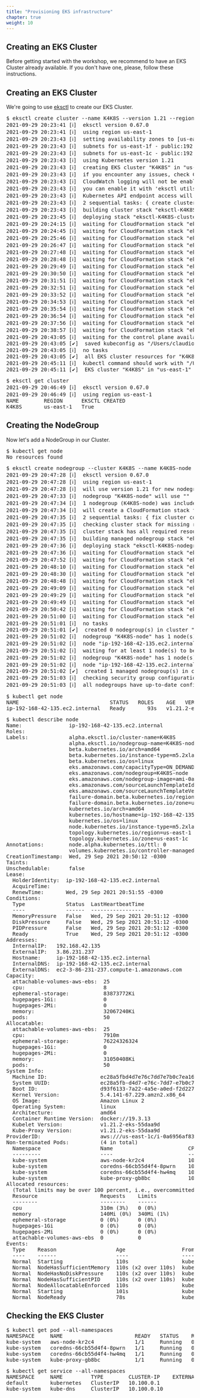 ```yaml
---
title: "Provisioning EKS infrastructure"
chapter: true
weight: 10
---
```


## Creating an EKS Cluster
Before getting started with the workshop, we recommend to have an EKS Cluster already available. If you don't have one, please, follow these instructions.

## Creating an EKS Cluster
We're going to use [eksctl](https://eksctl.io/) to create our EKS Cluster.

<pre>
$ eksctl create cluster --name K4K8S --version 1.21 --region us-east-1 --without-nodegroup
2021-09-29 20:23:41 [ℹ]  eksctl version 0.67.0
2021-09-29 20:23:41 [ℹ]  using region us-east-1
2021-09-29 20:23:43 [ℹ]  setting availability zones to [us-east-1f us-east-1c]
2021-09-29 20:23:43 [ℹ]  subnets for us-east-1f - public:192.168.0.0/19 private:192.168.64.0/19
2021-09-29 20:23:43 [ℹ]  subnets for us-east-1c - public:192.168.32.0/19 private:192.168.96.0/19
2021-09-29 20:23:43 [ℹ]  using Kubernetes version 1.21
2021-09-29 20:23:43 [ℹ]  creating EKS cluster "K4K8S" in "us-east-1" region with 
2021-09-29 20:23:43 [ℹ]  if you encounter any issues, check CloudFormation console or try 'eksctl utils describe-stacks --region=us-east-1 --cluster=K4K8S'
2021-09-29 20:23:43 [ℹ]  CloudWatch logging will not be enabled for cluster "K4K8S" in "us-east-1"
2021-09-29 20:23:43 [ℹ]  you can enable it with 'eksctl utils update-cluster-logging --enable-types={SPECIFY-YOUR-LOG-TYPES-HERE (e.g. all)} --region=us-east-1 --cluster=K4K8S'
2021-09-29 20:23:43 [ℹ]  Kubernetes API endpoint access will use default of {publicAccess=true, privateAccess=false} for cluster "K4K8S" in "us-east-1"
2021-09-29 20:23:43 [ℹ]  2 sequential tasks: { create cluster control plane "K4K8S", 2 sequential sub-tasks: { wait for control plane to become ready, 1 task: { create addons } } }
2021-09-29 20:23:43 [ℹ]  building cluster stack "eksctl-K4K8S-cluster"
2021-09-29 20:23:45 [ℹ]  deploying stack "eksctl-K4K8S-cluster"
2021-09-29 20:24:15 [ℹ]  waiting for CloudFormation stack "eksctl-K4K8S-cluster"
2021-09-29 20:24:45 [ℹ]  waiting for CloudFormation stack "eksctl-K4K8S-cluster"
2021-09-29 20:25:46 [ℹ]  waiting for CloudFormation stack "eksctl-K4K8S-cluster"
2021-09-29 20:26:47 [ℹ]  waiting for CloudFormation stack "eksctl-K4K8S-cluster"
2021-09-29 20:27:48 [ℹ]  waiting for CloudFormation stack "eksctl-K4K8S-cluster"
2021-09-29 20:28:48 [ℹ]  waiting for CloudFormation stack "eksctl-K4K8S-cluster"
2021-09-29 20:29:49 [ℹ]  waiting for CloudFormation stack "eksctl-K4K8S-cluster"
2021-09-29 20:30:50 [ℹ]  waiting for CloudFormation stack "eksctl-K4K8S-cluster"
2021-09-29 20:31:51 [ℹ]  waiting for CloudFormation stack "eksctl-K4K8S-cluster"
2021-09-29 20:32:51 [ℹ]  waiting for CloudFormation stack "eksctl-K4K8S-cluster"
2021-09-29 20:33:52 [ℹ]  waiting for CloudFormation stack "eksctl-K4K8S-cluster"
2021-09-29 20:34:53 [ℹ]  waiting for CloudFormation stack "eksctl-K4K8S-cluster"
2021-09-29 20:35:54 [ℹ]  waiting for CloudFormation stack "eksctl-K4K8S-cluster"
2021-09-29 20:36:54 [ℹ]  waiting for CloudFormation stack "eksctl-K4K8S-cluster"
2021-09-29 20:37:56 [ℹ]  waiting for CloudFormation stack "eksctl-K4K8S-cluster"
2021-09-29 20:38:57 [ℹ]  waiting for CloudFormation stack "eksctl-K4K8S-cluster"
2021-09-29 20:43:05 [ℹ]  waiting for the control plane availability...
2021-09-29 20:43:05 [✔]  saved kubeconfig as "/Users/claudio/.kube/config"
2021-09-29 20:43:05 [ℹ]  no tasks
2021-09-29 20:43:05 [✔]  all EKS cluster resources for "K4K8S" have been created
2021-09-29 20:45:11 [ℹ]  kubectl command should work with "/Users/claudio/.kube/config", try 'kubectl get nodes'
2021-09-29 20:45:11 [✔]  EKS cluster "K4K8S" in "us-east-1" region is ready
</pre>

<pre>
$ eksctl get cluster
2021-09-29 20:46:49 [ℹ]  eksctl version 0.67.0
2021-09-29 20:46:49 [ℹ]  using region us-east-1
NAME		REGION		EKSCTL CREATED
K4K8S		us-east-1	True
</pre>

## Creating the NodeGroup
Now let's add a NodeGroup in our Cluster.

<pre>
$ kubectl get node
No resources found
</pre>

<pre>
$ eksctl create nodegroup --cluster K4K8S --name K4K8S-node --region us-east-1 --node-type m5.2xlarge --nodes 1 --max-pods-per-node 50
2021-09-29 20:47:28 [ℹ]  eksctl version 0.67.0
2021-09-29 20:47:28 [ℹ]  using region us-east-1
2021-09-29 20:47:28 [ℹ]  will use version 1.21 for new nodegroup(s) based on control plane version
2021-09-29 20:47:33 [ℹ]  nodegroup "K4K8S-node" will use "" [AmazonLinux2/1.21]
2021-09-29 20:47:34 [ℹ]  1 nodegroup (K4K8S-node) was included (based on the include/exclude rules)
2021-09-29 20:47:34 [ℹ]  will create a CloudFormation stack for each of 1 managed nodegroups in cluster "K4K8S"
2021-09-29 20:47:35 [ℹ]  2 sequential tasks: { fix cluster compatibility, 1 task: { 1 task: { create managed nodegroup "K4K8S-node" } } }
2021-09-29 20:47:35 [ℹ]  checking cluster stack for missing resources
2021-09-29 20:47:35 [ℹ]  cluster stack has all required resources
2021-09-29 20:47:35 [ℹ]  building managed nodegroup stack "eksctl-K4K8S-nodegroup-K4K8S-node"
2021-09-29 20:47:36 [ℹ]  deploying stack "eksctl-K4K8S-nodegroup-K4K8S-node"
2021-09-29 20:47:36 [ℹ]  waiting for CloudFormation stack "eksctl-K4K8S-nodegroup-K4K8S-node"
2021-09-29 20:47:52 [ℹ]  waiting for CloudFormation stack "eksctl-K4K8S-nodegroup-K4K8S-node"
2021-09-29 20:48:10 [ℹ]  waiting for CloudFormation stack "eksctl-K4K8S-nodegroup-K4K8S-node"
2021-09-29 20:48:30 [ℹ]  waiting for CloudFormation stack "eksctl-K4K8S-nodegroup-K4K8S-node"
2021-09-29 20:48:48 [ℹ]  waiting for CloudFormation stack "eksctl-K4K8S-nodegroup-K4K8S-node"
2021-09-29 20:49:09 [ℹ]  waiting for CloudFormation stack "eksctl-K4K8S-nodegroup-K4K8S-node"
2021-09-29 20:49:29 [ℹ]  waiting for CloudFormation stack "eksctl-K4K8S-nodegroup-K4K8S-node"
2021-09-29 20:49:49 [ℹ]  waiting for CloudFormation stack "eksctl-K4K8S-nodegroup-K4K8S-node"
2021-09-29 20:50:42 [ℹ]  waiting for CloudFormation stack "eksctl-K4K8S-nodegroup-K4K8S-node"
2021-09-29 20:51:00 [ℹ]  waiting for CloudFormation stack "eksctl-K4K8S-nodegroup-K4K8S-node"
2021-09-29 20:51:01 [ℹ]  no tasks
2021-09-29 20:51:01 [✔]  created 0 nodegroup(s) in cluster "K4K8S"
2021-09-29 20:51:02 [ℹ]  nodegroup "K4K8S-node" has 1 node(s)
2021-09-29 20:51:02 [ℹ]  node "ip-192-168-42-135.ec2.internal" is ready
2021-09-29 20:51:02 [ℹ]  waiting for at least 1 node(s) to become ready in "K4K8S-node"
2021-09-29 20:51:02 [ℹ]  nodegroup "K4K8S-node" has 1 node(s)
2021-09-29 20:51:02 [ℹ]  node "ip-192-168-42-135.ec2.internal" is ready
2021-09-29 20:51:02 [✔]  created 1 managed nodegroup(s) in cluster "K4K8S"
2021-09-29 20:51:03 [ℹ]  checking security group configuration for all nodegroups
2021-09-29 20:51:03 [ℹ]  all nodegroups have up-to-date configuration
</pre>

<pre>
$ kubectl get node
NAME                             STATUS   ROLES    AGE   VERSION
ip-192-168-42-135.ec2.internal   Ready    <none>   93s   v1.21.2-eks-55daa9d
</pre>

<pre>
$ kubectl describe node
Name:               ip-192-168-42-135.ec2.internal
Roles:              <none>
Labels:             alpha.eksctl.io/cluster-name=K4K8S
                    alpha.eksctl.io/nodegroup-name=K4K8S-node
                    beta.kubernetes.io/arch=amd64
                    beta.kubernetes.io/instance-type=m5.2xlarge
                    beta.kubernetes.io/os=linux
                    eks.amazonaws.com/capacityType=ON_DEMAND
                    eks.amazonaws.com/nodegroup=K4K8S-node
                    eks.amazonaws.com/nodegroup-image=ami-0a99721a12001ebd4
                    eks.amazonaws.com/sourceLaunchTemplateId=lt-068b814fdb07dd19a
                    eks.amazonaws.com/sourceLaunchTemplateVersion=1
                    failure-domain.beta.kubernetes.io/region=us-east-1
                    failure-domain.beta.kubernetes.io/zone=us-east-1c
                    kubernetes.io/arch=amd64
                    kubernetes.io/hostname=ip-192-168-42-135.ec2.internal
                    kubernetes.io/os=linux
                    node.kubernetes.io/instance-type=m5.2xlarge
                    topology.kubernetes.io/region=us-east-1
                    topology.kubernetes.io/zone=us-east-1c
Annotations:        node.alpha.kubernetes.io/ttl: 0
                    volumes.kubernetes.io/controller-managed-attach-detach: true
CreationTimestamp:  Wed, 29 Sep 2021 20:50:12 -0300
Taints:             <none>
Unschedulable:      false
Lease:
  HolderIdentity:  ip-192-168-42-135.ec2.internal
  AcquireTime:     <unset>
  RenewTime:       Wed, 29 Sep 2021 20:51:55 -0300
Conditions:
  Type             Status  LastHeartbeatTime                 LastTransitionTime                Reason                       Message
  ----             ------  -----------------                 ------------------                ------                       -------
  MemoryPressure   False   Wed, 29 Sep 2021 20:51:12 -0300   Wed, 29 Sep 2021 20:50:10 -0300   KubeletHasSufficientMemory   kubelet has sufficient memory available
  DiskPressure     False   Wed, 29 Sep 2021 20:51:12 -0300   Wed, 29 Sep 2021 20:50:10 -0300   KubeletHasNoDiskPressure     kubelet has no disk pressure
  PIDPressure      False   Wed, 29 Sep 2021 20:51:12 -0300   Wed, 29 Sep 2021 20:50:10 -0300   KubeletHasSufficientPID      kubelet has sufficient PID available
  Ready            True    Wed, 29 Sep 2021 20:51:12 -0300   Wed, 29 Sep 2021 20:50:42 -0300   KubeletReady                 kubelet is posting ready status
Addresses:
  InternalIP:   192.168.42.135
  ExternalIP:   3.86.231.237
  Hostname:     ip-192-168-42-135.ec2.internal
  InternalDNS:  ip-192-168-42-135.ec2.internal
  ExternalDNS:  ec2-3-86-231-237.compute-1.amazonaws.com
Capacity:
  attachable-volumes-aws-ebs:  25
  cpu:                         8
  ephemeral-storage:           83873772Ki
  hugepages-1Gi:               0
  hugepages-2Mi:               0
  memory:                      32067240Ki
  pods:                        50
Allocatable:
  attachable-volumes-aws-ebs:  25
  cpu:                         7910m
  ephemeral-storage:           76224326324
  hugepages-1Gi:               0
  hugepages-2Mi:               0
  memory:                      31050408Ki
  pods:                        50
System Info:
  Machine ID:                 ec28a5fbd4d7e76c7dd7e7b0c7ea1697
  System UUID:                ec28a5fb-d4d7-e76c-7dd7-e7b0c7ea1697
  Boot ID:                    d93f6133-7a22-4a5e-a0ed-f2d2275ec303
  Kernel Version:             5.4.141-67.229.amzn2.x86_64
  OS Image:                   Amazon Linux 2
  Operating System:           linux
  Architecture:               amd64
  Container Runtime Version:  docker://19.3.13
  Kubelet Version:            v1.21.2-eks-55daa9d
  Kube-Proxy Version:         v1.21.2-eks-55daa9d
ProviderID:                   aws:///us-east-1c/i-0a6956af83a16d483
Non-terminated Pods:          (4 in total)
  Namespace                   Name                        CPU Requests  CPU Limits  Memory Requests  Memory Limits  Age
  ---------                   ----                        ------------  ----------  ---------------  -------------  ---
  kube-system                 aws-node-kr2c4              10m (0%)      0 (0%)      0 (0%)           0 (0%)         108s
  kube-system                 coredns-66cb55d4f4-8pwrn    100m (1%)     0 (0%)      70Mi (0%)        170Mi (0%)     17m
  kube-system                 coredns-66cb55d4f4-hw4mq    100m (1%)     0 (0%)      70Mi (0%)        170Mi (0%)     17m
  kube-system                 kube-proxy-gb8bc            100m (1%)     0 (0%)      0 (0%)           0 (0%)         108s
Allocated resources:
  (Total limits may be over 100 percent, i.e., overcommitted.)
  Resource                    Requests    Limits
  --------                    --------    ------
  cpu                         310m (3%)   0 (0%)
  memory                      140Mi (0%)  340Mi (1%)
  ephemeral-storage           0 (0%)      0 (0%)
  hugepages-1Gi               0 (0%)      0 (0%)
  hugepages-2Mi               0 (0%)      0 (0%)
  attachable-volumes-aws-ebs  0           0
Events:
  Type    Reason                   Age                  From        Message
  ----    ------                   ----                 ----        -------
  Normal  Starting                 110s                 kubelet     Starting kubelet.
  Normal  NodeHasSufficientMemory  110s (x2 over 110s)  kubelet     Node ip-192-168-42-135.ec2.internal status is now: NodeHasSufficientMemory
  Normal  NodeHasNoDiskPressure    110s (x2 over 110s)  kubelet     Node ip-192-168-42-135.ec2.internal status is now: NodeHasNoDiskPressure
  Normal  NodeHasSufficientPID     110s (x2 over 110s)  kubelet     Node ip-192-168-42-135.ec2.internal status is now: NodeHasSufficientPID
  Normal  NodeAllocatableEnforced  110s                 kubelet     Updated Node Allocatable limit across pods
  Normal  Starting                 101s                 kube-proxy  Starting kube-proxy.
  Normal  NodeReady                78s                  kubelet     Node ip-192-168-42-135.ec2.internal status is now: NodeReady
</pre>

## Checking the EKS Cluster

<pre>
$ kubectl get pod --all-namespaces
NAMESPACE     NAME                       READY   STATUS    RESTARTS   AGE
kube-system   aws-node-kr2c4             1/1     Running   0          2m20s
kube-system   coredns-66cb55d4f4-8pwrn   1/1     Running   0          18m
kube-system   coredns-66cb55d4f4-hw4mq   1/1     Running   0          18m
kube-system   kube-proxy-gb8bc           1/1     Running   0          2m20s
</pre>

<pre>
$ kubectl get service --all-namespaces
NAMESPACE     NAME         TYPE        CLUSTER-IP    EXTERNAL-IP   PORT(S)         AGE
default       kubernetes   ClusterIP   10.100.0.1    <none>        443/TCP         18m
kube-system   kube-dns     ClusterIP   10.100.0.10   <none>        53/UDP,53/TCP   18m
</pre>

